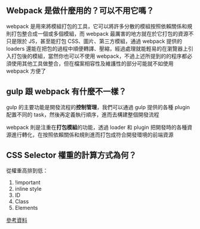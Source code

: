 ## Webpack 是做什麼用的？可以不用它嗎？
webpack 是用來將模組打包的工具，它可以將許多分散的模組按照依賴關係和規則打包整合成一個或多個模組，而 webpack 最厲害的地方就在於它打包的資源不只是限於 JS，甚至能打包 CSS、圖片、第三方模組，通過 webpack 提供的 loaders 還能在把包的過程中順便轉譯、壓縮，經過處理就能輕易的在瀏覽器上引入打包後的模組，當然你也可以不使用 webpack，不過上述所提到的的程序都必須使用其他工具做整合，但在檔案相容性及維護性的部分可能就不如使用 webpack 方便了

## gulp 跟 webpack 有什麼不一樣？
gulp 的主要功能是開發流程的**控制管理**，我們可以通過 gulp 提供的各種 plugin 配置不同的 task，然後再定義執行順序，進而去構建整個開發流程

webpack 則是注重在**打包模組**的功能，透過 loader 和 plugin 把開發時的各種資源進行轉化，在按照依賴關係和規則進而打包成符合開發環境的前端資源

## CSS Selector 權重的計算方式為何？
從權重高排到低：
1. !important
2. inline style
3. ID
4. Class
5. Elements

[參考資料](https://muki.tw/tech/css-specificity-document/)
